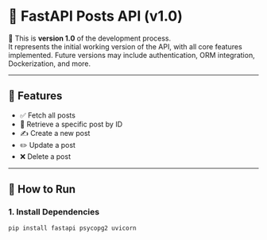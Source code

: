 # 📘 FastAPI Posts API (v1.0)

🚧 This is **version 1.0** of the development process.  
It represents the initial working version of the API, with all core features implemented. Future versions may include authentication, ORM integration, Dockerization, and more.

---

## 🧠 Features

- ✅ Fetch all posts
- 📌 Retrieve a specific post by ID
- ✍️ Create a new post
- ✏️ Update a post
- ❌ Delete a post

---

## 🚀 How to Run

### 1. Install Dependencies
```bash
pip install fastapi psycopg2 uvicorn
